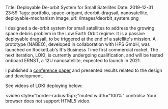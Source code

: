 Title: Deployable De-orbit System for Small Satellites
Date: 2019-12-31 23:59
Tags: portfolio, space-origami, deorbit-dragsail, nanosatellite, deployable-mechanism
image_url: /images/deorbit_system.png

<!-- PELICAN_BEGIN_SUMMARY -->
I designed a de-orbit system for small satellites to address the growing space debris problem in the Low Earth Orbit regime.  It is a passive deployable dragsail, to be triggered at the end of a satellite's mission. A prototype (NABEO), developed in collaboration with HPS GmbH, was launched on RocketLab's It's Business Time first commercial rocket. The next iteration, LOKI, is currently undergoing qualification, and will be tested onboard ERNST, a 12U nanosatellite, expected to launch in 2021.
<!-- PELICAN_END_SUMMARY -->

I published a [conference paper]({static}pdfs/14G02_sholes_deorbit.pdf) and presented results related to the design and development.

See videos of LOKI deploying below:

<video style="border-radius:15px;"muted width="100%" controls>
  <source src="{static}images/deorbit_system_portfolio.mp4" type="video/mp4">
  Your browser does not support HTML5 video.
</video>

<br>

